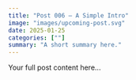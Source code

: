 ```yaml
---
title: "Post 006 — A Simple Intro"
image: "images/upcoming-post.svg"
date: 2025-01-25
categories: [""]
summary: "A short summary here."
---
```


Your full post content here...
